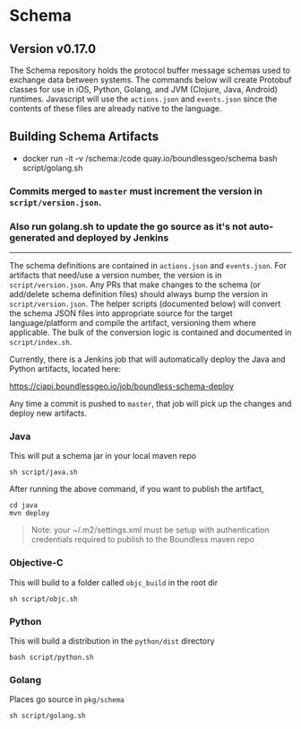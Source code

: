 # Schema

## Version v0.17.0

The Schema repository holds the protocol buffer message schemas used to exchange data between systems.
The commands below will create Protobuf classes for use in iOS, Python, Golang, and JVM (Clojure, Java, Android) runtimes.
Javascript will use the `actions.json` and `events.json` since the contents of these files are already native to the language.

## Building Schema Artifacts

- docker run -it -v <PATH>/schema:/code quay.io/boundlessgeo/schema bash script/golang.sh

### Commits merged to `master` **must** increment the version in `script/version.json`.

### Also run golang.sh to update the go source as it's not auto-generated and deployed by Jenkins

---

The schema definitions are contained in `actions.json` and `events.json`. For artifacts that need/use a version number,
the version is in `script/version.json`. Any PRs that make changes to the schema (or add/delete schema definition files)
should always bump the version in `script/version.json`. The helper scripts (documented below) will convert the schema
JSON files into appropriate source for the target language/platform and compile the artifact, versioning them where
applicable. The bulk of the conversion logic is contained and documented in `script/index.sh`.

Currently, there is a Jenkins job that will automatically deploy the Java and Python artifacts, located here:

https://ciapi.boundlessgeo.io/job/boundless-schema-deploy

Any time a commit is pushed to `master`, that job will pick up the changes and deploy new artifacts.

### Java

This will put a schema jar in your local maven repo

```
sh script/java.sh
```

After running the above command, if you want to publish the artifact,

```
cd java
mvn deploy
```

> Note: your ~/.m2/settings.xml must be setup with authentication
> credentials required to publish to the Boundless maven repo

### Objective-C

This will build to a folder called `objc_build` in the root dir

```
sh script/objc.sh
```

### Python

This will build a distribution in the `python/dist` directory

```
bash script/python.sh
```

### Golang

Places go source in `pkg/schema`

```
sh script/golang.sh
```
